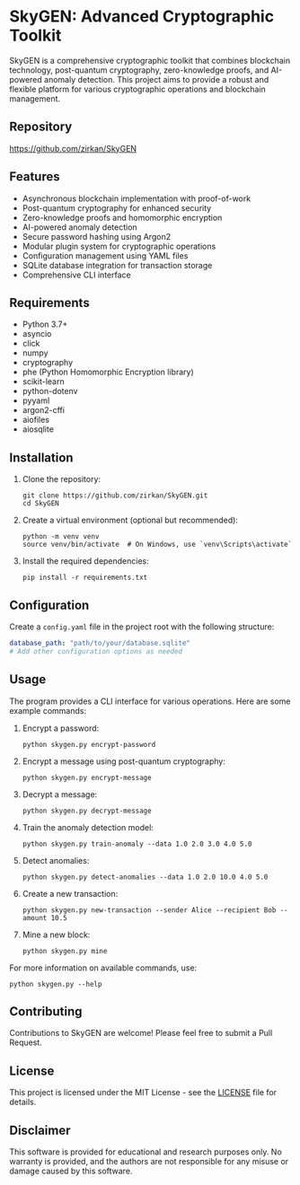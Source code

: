 
# SkyGEN: Advanced Cryptographic Toolkit

SkyGEN is a comprehensive cryptographic toolkit that combines blockchain technology, post-quantum cryptography, zero-knowledge proofs, and AI-powered anomaly detection. This project aims to provide a robust and flexible platform for various cryptographic operations and blockchain management.

## Repository

https://github.com/zirkan/SkyGEN

## Features

- Asynchronous blockchain implementation with proof-of-work
- Post-quantum cryptography for enhanced security
- Zero-knowledge proofs and homomorphic encryption
- AI-powered anomaly detection
- Secure password hashing using Argon2
- Modular plugin system for cryptographic operations
- Configuration management using YAML files
- SQLite database integration for transaction storage
- Comprehensive CLI interface

## Requirements

- Python 3.7+
- asyncio
- click
- numpy
- cryptography
- phe (Python Homomorphic Encryption library)
- scikit-learn
- python-dotenv
- pyyaml
- argon2-cffi
- aiofiles
- aiosqlite

## Installation

1. Clone the repository:
   ```
   git clone https://github.com/zirkan/SkyGEN.git
   cd SkyGEN
   ```

2. Create a virtual environment (optional but recommended):
   ```
   python -m venv venv
   source venv/bin/activate  # On Windows, use `venv\Scripts\activate`
   ```

3. Install the required dependencies:
   ```
   pip install -r requirements.txt
   ```

## Configuration

Create a `config.yaml` file in the project root with the following structure:

```yaml
database_path: "path/to/your/database.sqlite"
# Add other configuration options as needed
```

## Usage

The program provides a CLI interface for various operations. Here are some example commands:

1. Encrypt a password:
   ```
   python skygen.py encrypt-password
   ```

2. Encrypt a message using post-quantum cryptography:
   ```
   python skygen.py encrypt-message
   ```

3. Decrypt a message:
   ```
   python skygen.py decrypt-message
   ```

4. Train the anomaly detection model:
   ```
   python skygen.py train-anomaly --data 1.0 2.0 3.0 4.0 5.0
   ```

5. Detect anomalies:
   ```
   python skygen.py detect-anomalies --data 1.0 2.0 10.0 4.0 5.0
   ```

6. Create a new transaction:
   ```
   python skygen.py new-transaction --sender Alice --recipient Bob --amount 10.5
   ```

7. Mine a new block:
   ```
   python skygen.py mine
   ```

For more information on available commands, use:
```
python skygen.py --help
```

## Contributing

Contributions to SkyGEN are welcome! Please feel free to submit a Pull Request.

## License

This project is licensed under the MIT License - see the [LICENSE](LICENSE) file for details.

## Disclaimer

This software is provided for educational and research purposes only. No warranty is provided, and the authors are not responsible for any misuse or damage caused by this software.
```

